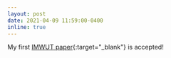 ```yaml
---
layout: post
date: 2021-04-09 11:59:00-0400
inline: true
---
```


My first [IMWUT paper](https://github.com/Mvrjustid/IMWUT-Hierarchical-HAR-PBD){:target="\_blank"} is accepted!
